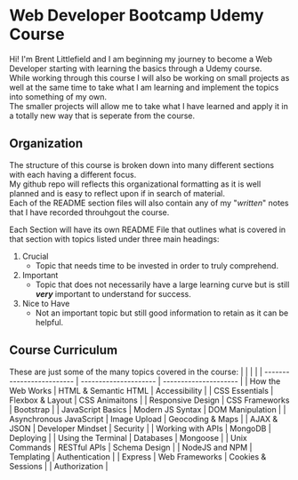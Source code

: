 # Web Developer Bootcamp Udemy Course
Hi! I'm Brent Littlefield and I am beginning my journey to become a Web Developer starting with learning the basics through a Udemy course.  
While working through this course I will also be working on small projects as well at the same time to take what I am learning and implement the topics into something of my own.   
The smaller projects will allow me to take what I have learned and apply it in a totally new way that is seperate from the course.

## Organization
The structure of this course is broken down into many different sections with each having a different focus.   
My github repo will reflects this organizational formatting as it is well planned and is easy to reflect upon if in search of material.  
Each of the README section files will also contain any of my "*written*" notes that I have recorded throuhgout the course.  
  
Each Section will have its own README File that outlines what is covered in that section with topics listed under three main headings:
1. Crucial
    * Topic that needs time to be invested in order to truly comprehend. 
2. Important
    * Topic that does not necessarily have a large learning curve but is still ***very*** important to understand for success.    
3. Nice to Have
    * Not an important topic but still good information to retain as it can be helpful.

## Course Curriculum
These are just some of the many topics covered in the course:
| <!-- -->                  | <!-- -->              | <!-- -->              |
| ------------------------- | --------------------- | --------------------- |
| How the Web Works         | HTML & Semantic HTML  | Accessibility         |
| CSS Essentials            | Flexbox & Layout      | CSS Animaitons        |
| Responsive Design         | CSS Frameworks        | Bootstrap             |
| JavaScript Basics         | Modern JS Syntax      | DOM Manipulation      |
| Asynchronous JavaScript   | Image Upload          | Geocoding & Maps      |
| AJAX & JSON               | Developer Mindset     | Security              |
| Working with APIs         | MongoDB               | Deploying             |
| Using the Terminal        | Databases             | Mongoose              |
| Unix Commands             | RESTful APIs          | Schema Design         |
| NodeJS and NPM            | Templating            | Authentication        |
| Express                   | Web Frameworks        | Cookies & Sessions    |
| Authorization             |
